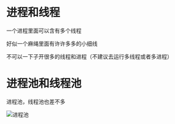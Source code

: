# 进程和线程

一个进程里面可以含有多个线程

好似一个麻绳里面有许许多多的小细线

不可以一下子开很多的线程和进程（不建议去运行多线程或者多进程）

# 进程池和线程池

进程池，线程池也差不多

![进程池](https://img-blog.csdn.net/20181008202713435?watermark/2/text/aHR0cHM6Ly9ibG9nLmNzZG4ubmV0L3dlaXhpbl80MjIzMzYyOQ==/font/5a6L5L2T/fontsize/400/fill/I0JBQkFCMA==/dissolve/70)

